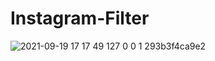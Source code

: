 # Instagram-Filter
![2021-09-19 17 17 49 127 0 0 1 293b3f4ca9e2](https://user-images.githubusercontent.com/8512868/133932947-78386a5c-6959-42a0-afe8-027bcbc28b88.jpg)
